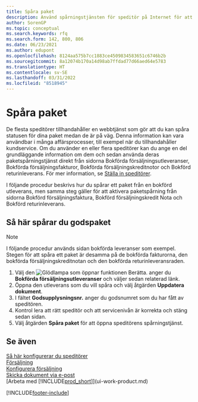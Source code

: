 ```yaml
---
title: Spåra paket
description: Använd spårningstjänsten för speditör på Internet för att spåra skiftena och följa leveransens förlopp.
author: SorenGP
ms.topic: conceptual
ms.search.keywords: rfq
ms.search.form: 142, 800, 806
ms.date: 06/23/2021
ms.author: edupont
ms.openlocfilehash: 8124aa575b7cc1883ce4509834583651c6746b2b
ms.sourcegitcommit: 8a12074b170a14d98ab7ffdad77d66aed64e5783
ms.translationtype: HT
ms.contentlocale: sv-SE
ms.lasthandoff: 03/31/2022
ms.locfileid: "8518945"
---
```

# <a name="track-packages"></a>Spåra paket
De flesta speditörer tillhandahåller en webbtjänst som gör att du kan spåra statusen för dina paket medan de är på väg. Denna information kan vara användbar i många affärsprocesser, till exempel när du tillhandahåller kundservice. Om du använder en eller flera speditörer kan du ange en del grundläggande information om dem och sedan använda deras paketspårningstjänst direkt från sidorna Bokförda försäljningsutleveranser, Bokförda försäljningsfakturor, Bokförda försäljningskreditnotor och Bokförd returinleverans. För mer information, se [Ställa in speditörer](sales-how-to-set-up-shipping-agents.md). 

I följande procedur beskrivs hur du spårar ett paket från en bokförd utleverans, men samma steg gäller för att aktivera paketspårning från sidorna Bokförd försäljningsfaktura, Bokförd försäljningskredit Nota och Bokförd returinleverans.  

## <a name="to-track-a-package"></a>Så här spårar du godspaket

> [!NOTE]
> I följande procedur används sidan bokförda leveranser som exempel. Stegen för att spåra ett paket är desamma på de bokförda fakturorna, den bokförda försäljningskreditnotan och den bokförda returinleveransraden.

1. Välj den ![Glödlampa som öppnar funktionen Berätta.](media/ui-search/search_small.png "Berätta för mig vad du vill göra") anger du **Bokförda försäljningsutleveranser** och väljer sedan relaterad länk.
2. Öppna den utleverans som du vill spåra och välj åtgärden **Uppdatera dokument**.
3. I fältet **Godsupplysningsnr.** anger du godsnumret som du har fått av speditören. 
4. Kontrol lera att rätt speditör och att servicenivån är korrekta och stäng sedan sidan.
5. Välj åtgärden **Spåra paket** för att öppna speditörens spårningstjänst.

## <a name="see-also"></a>Se även

[Så här konfigurerar du speditörer](sales-how-to-set-up-shipping-agents.md)  
[Försäljning](sales-manage-sales.md)  
[Konfigurera försäljning](sales-setup-sales.md)  
[Skicka dokument via e-post](ui-how-send-documents-email.md)  
[Arbeta med [!INCLUDE[prod_short](includes/prod_short.md)]](ui-work-product.md)


[!INCLUDE[footer-include](includes/footer-banner.md)]